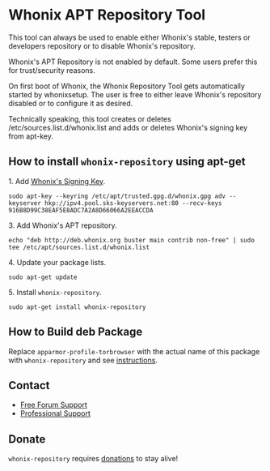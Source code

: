 # Whonix APT Repository Tool #

This tool can always be used to enable either Whonix's stable, testers or
developers repository or to disable Whonix's repository.

Whonix's APT Repository is not enabled by default. Some users prefer this for
trust/security reasons.

On first boot of Whonix, the Whonix Repository Tool gets automatically started
by whonixsetup. The user is free to either leave Whonix's repository disabled
or to configure it as desired.

Technically speaking, this tool creates or deletes
/etc/sources.list.d/whonix.list and adds or deletes Whonix's signing key from
apt-key.
## How to install `whonix-repository` using apt-get ##

1\. Add [Whonix's Signing Key](https://www.whonix.org/wiki/Whonix_Signing_Key).

```
sudo apt-key --keyring /etc/apt/trusted.gpg.d/whonix.gpg adv --keyserver hkp://ipv4.pool.sks-keyservers.net:80 --recv-keys 916B8D99C38EAF5E8ADC7A2A8D66066A2EEACCDA
```

3\. Add Whonix's APT repository.

```
echo "deb http://deb.whonix.org buster main contrib non-free" | sudo tee /etc/apt/sources.list.d/whonix.list
```

4\. Update your package lists.

```
sudo apt-get update
```

5\. Install `whonix-repository`.

```
sudo apt-get install whonix-repository
```

## How to Build deb Package ##

Replace `apparmor-profile-torbrowser` with the actual name of this package with `whonix-repository` and see [instructions](https://www.whonix.org/wiki/Dev/Build_Documentation/apparmor-profile-torbrowser).

## Contact ##

* [Free Forum Support](https://forums.whonix.org)
* [Professional Support](https://www.whonix.org/wiki/Professional_Support)

## Donate ##

`whonix-repository` requires [donations](https://www.whonix.org/wiki/Donate) to stay alive!
